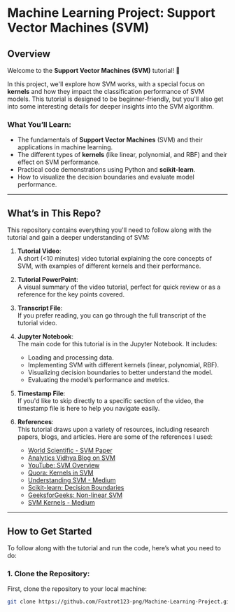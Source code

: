 # Machine Learning Project: Support Vector Machines (SVM)

## Overview

Welcome to the **Support Vector Machines (SVM)** tutorial! 🎉

In this project, we'll explore how SVM works, with a special focus on **kernels** and how they impact the classification performance of SVM models. This tutorial is designed to be beginner-friendly, but you'll also get into some interesting details for deeper insights into the SVM algorithm.

### What You’ll Learn:
- The fundamentals of **Support Vector Machines** (SVM) and their applications in machine learning.
- The different types of **kernels** (like linear, polynomial, and RBF) and their effect on SVM performance.
- Practical code demonstrations using Python and **scikit-learn**.
- How to visualize the decision boundaries and evaluate model performance.

---

## What’s in This Repo?

This repository contains everything you'll need to follow along with the tutorial and gain a deeper understanding of SVM:

1. **Tutorial Video**:  
   A short (<10 minutes) video tutorial explaining the core concepts of SVM, with examples of different kernels and their performance.
   
2. **Tutorial PowerPoint**:  
   A visual summary of the video tutorial, perfect for quick review or as a reference for the key points covered.

3. **Transcript File**:  
   If you prefer reading, you can go through the full transcript of the tutorial video.

4. **Jupyter Notebook**:  
   The main code for this tutorial is in the Jupyter Notebook. It includes:
   - Loading and processing data.
   - Implementing SVM with different kernels (linear, polynomial, RBF).
   - Visualizing decision boundaries to better understand the model.
   - Evaluating the model’s performance and metrics.

5. **Timestamp File**:  
   If you'd like to skip directly to a specific section of the video, the timestamp file is here to help you navigate easily.

6. **References**:  
   This tutorial draws upon a variety of resources, including research papers, blogs, and articles. Here are some of the references I used:
   - [World Scientific - SVM Paper](https://www.worldscientific.com/doi/10.1142/S0129065724500047?srsltid=AfmBOoo_zWp37OOslGIIilEk-9U9C9KSgi-ifJCeJKavAefNma9VwcQ8)
   - [Analytics Vidhya Blog on SVM](https://www.analyticsvidhya.com/blog/2021/10/support-vector-machinessvm-a-complete-guide-for-beginners/)
   - [YouTube: SVM Overview](https://www.youtube.com/watch?v=efR1C6CvhmE&t=563s)
   - [Quora: Kernels in SVM](https://www.quora.com/What-are-kernels-in-machine-learning-and-SVM-and-why-do-we-need-them)
   - [Understanding SVM - Medium](https://medium.com/@sachinsoni600517/unlocking-the-ideas-behind-of-svm-support-vector-machine-1db47b025376)
   - [Scikit-learn: Decision Boundaries](https://scikit-learn.org/stable/modules/generated/sklearn.inspection.DecisionBoundaryDisplay.html)
   - [GeeksforGeeks: Non-linear SVM](https://www.geeksforgeeks.org/ml-non-linear-svm/)
   - [SVM Kernels - Medium](https://medium.com/@abhishekjainindore24/svm-kernels-and-its-type-dfc3d5f2dcd8)

---

## How to Get Started

To follow along with the tutorial and run the code, here’s what you need to do:

### 1. Clone the Repository:
First, clone the repository to your local machine:
```bash
git clone https://github.com/Foxtrot123-png/Machine-Learning-Project.git
